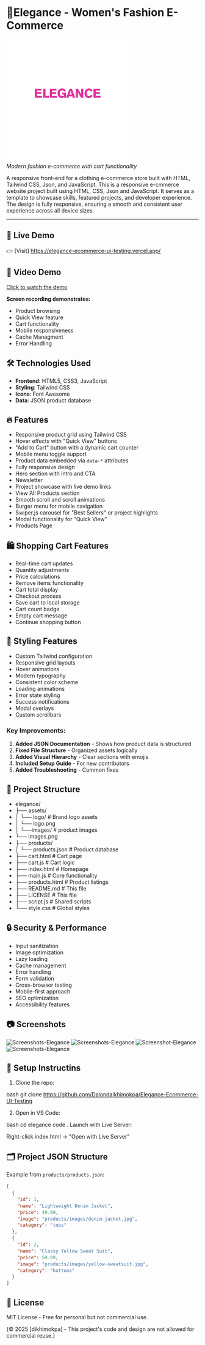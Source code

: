 # 👗Elegance - Women's Fashion E-Commerce

![Elegance Logo](./assets/ELEGANCE.png)  
*Modern fashion e-commerce with cart functionality*

A responsive front-end for a clothing e-commerce store built with HTML, Tailwind CSS, Json, and JavaScript. This is a responsive e-cmmerce website project built using HTML, CSS, Json and JavaScript. It serves as a template to showcase skills, featured projects, and developer experience. The design is fully responsive, ensuring a smooth and consistent user experience across all device sizes.

---

## 🔗 Live Demo

👉 [Visit] https://elegance-ecommerce-ui-testing.vercel.app/

## 🎥 Video Demo

 [Click to watch the demo](./assets/videos/elegance-demo_dikhimokpa2025.mp4)


**Screen recording demonstrates:**
- Product browsing
- Quick View feature
- Cart functionality
- Mobile responsiveness
- Cache Managment 
- Error Handling

## 🛠️ Technologies Used
- **Frontend**: HTML5, CSS3, JavaScript
- **Styling**: Tailwind CSS
- **Icons**: Font Awesome
- **Data**: JSON product database

## 🔥 Features

- Responsive product grid using Tailwind CSS
- Hover effects with "Quick View" buttons
- "Add to Cart" button with a dynamic cart counter
- Mobile menu toggle support
- Product data embedded via `data-*` attributes
- Fully responsive design
- Hero section with intro and CTA
- Newsletter
- Project showcase with live demo links
- View All Products section
- Smooth scroll and scroll animations
- Burger menu for mobile navigation
- Swiper.js carousel for "Best Sellers" or project  highlights
- Modal functionality for "Quick View"
- Products Page

## 🛍️ Shopping Cart Features

- Real-time cart updates
- Quantity adjustments
- Price calculations
- Remove items functionality
- Cart total display
- Checkout process
- Save cart to local storage
- Cart count badge
- Empty cart message
- Continue shopping button

## 🎨 Styling Features

- Custom Tailwind configuration
- Responsive grid layouts
- Hover animations
- Modern typography
- Consistent color scheme
- Loading animations
- Error state styling
- Success notifications
- Modal overlays
- Custom scrollbars

### Key Improvements:
1. **Added JSON Documentation** - Shows how product data is structured
2. **Fixed File Structure** - Organized assets logically
3. **Added Visual Hierarchy** - Clear sections with emojis
4. **Included Setup Guide** - For new contributors
5. **Added Troubleshooting** - Common fixes

## 📂 Project Structure
- elegance/
- ├── assets/
- │ └── logo/ # Brand logo assets
- │ └── logo.png
- │ └──images/ # product images
- └── images.png
- ├── products/
- │ └── products.json # Product database
- ├── cart.html # Cart page
- ├── cart.js # Cart logic
- ├── index.html # Homepage
- ├── main.js # Core functionality
- ├── products.html # Product listings
- ├── README.md # This file
- ├── LICENSE # This file
- ├── script.js # Shared scripts
- └── style.css # Global styles


## 🔒 Security & Performance

- Input sanitization
- Image optimization
- Lazy loading
- Cache management
- Error handling
- Form validation
- Cross-browser testing
- Mobile-first approach
- SEO optimization
- Accessibility features

## 📷 Screenshots
![Screenshots-Elegance](./assets/images/Screenshot.1%202025-05-10%20at%203.06.12 PM.png)
![Screenshots-Elegance](./assets/images/Screenshot.2%202025-05-10%20at%203.27.50 PM.png)
![Screenshot-Elegance](./assets/images/Screenshot.3%202025-05-10%20at%202.46.18 PM.png)
![Screenshots-Elegance](./assets/images/Screenshot.4%202025-05-10%20at%202.46.53 PM.png)

## 🚀 Setup Instructins
1. Clone the repo:

bash
git clone https://github.com/DalondaIkhimokpa/Elegance-Ecommerce-UI-Testing

2. Open in VS Code:

bash
cd elegance
code .
Launch with Live Server:

Right-click index.html → "Open with Live Server"


## 🗂️ Project JSON Structure
Example from `products/products.json`:
```json
[
  {
    "id": 1,
    "name": "Lightweight Denim Jacket",
    "price": 49.99,
    "image": "products/images/denim-jacket.jpg",
    "category": "tops"
  },
  {
    "id": 2,
    "name": "Classy Yellow Sweat Suit",
    "price": 59.99,
    "image": "products/images/yellow-sweatsuit.jpg", 
    "category": "bottoms"
  }
]
```


## 📝 License
MIT License - Free for personal but not commercial use.

{© 2025 [dikhimokpa] - This project's code and design are not allowed for commercial reuse.}
